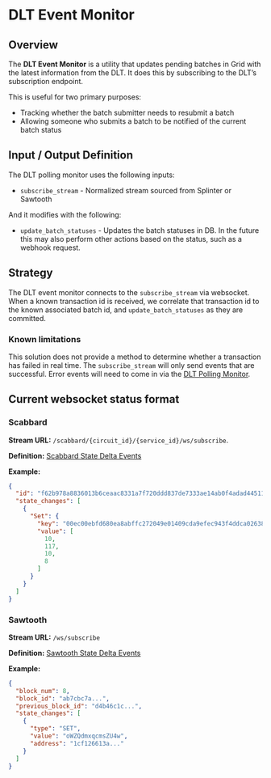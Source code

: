 # DLT Event Monitor
<!--
  Copyright 2022 Cargill Incorporated
  Licensed under Creative Commons Attribution 4.0 International License
  https://creativecommons.org/licenses/by/4.0/
-->

## Overview

The **DLT Event Monitor** is a utility that updates pending batches in Grid
with the latest information from the DLT. It does this by subscribing to the
DLT’s subscription endpoint.

This is useful for two primary purposes:

 - Tracking whether the batch submitter needs to resubmit a batch
 - Allowing someone who submits a batch to be notified of the current batch
   status

## Input / Output Definition

The DLT polling monitor uses the following inputs:

 - `subscribe_stream` - Normalized stream sourced from Splinter or Sawtooth

And it modifies with the following:

 - `update_batch_statuses` - Updates the batch statuses in DB. In the future
   this may also perform other actions based on the status, such as a webhook
   request.

## Strategy

The DLT event monitor connects to the `subscribe_stream` via websocket. When a
known transaction id is received, we correlate that transaction id to the known
associated batch id, and `update_batch_statuses` as they are committed.

### Known limitations

This solution does not provide a method to determine whether a transaction has
failed in real time. The `subscribe_stream` will only send events that are
successful. Error events will need to come in via the [DLT Polling
Monitor](dlt_polling_monitor.md).

## Current websocket status format

### Scabbard

**Stream URL:** `/scabbard/{circuit_id}/{service_id}/ws/subscribe`.

**Definition:** [Scabbard State Delta
Events](https://www.splinter.dev/docs/0.7/howto/state_delta_websockets.html)

**Example:**

```json
{
  "id": "f62b978a8836013b6ceaac8331a7f720ddd837de7333ae14ab0f4adad445118574735afeeea1f98a51254d8750f1769fc18d6c638963af7f66c5b5086545fba1",
  "state_changes": [
    {
      "Set": {
        "key": "00ec00ebfd680ea8abffc272049e01409cda9efec943f4ddca0263897e715913a04705",
        "value": [
          10,
          117,
          10,
          8
	    ]
      }
    }
  ]
}
```

### Sawtooth

**Stream URL:** `/ws/subscribe`

**Definition:** [Sawtooth State Delta
Events](https://sawtooth.hyperledger.org/docs/1.2/rest_api/state_delta_websockets.html)

**Example:**
```json
{
  "block_num": 8,
  "block_id": "ab7cbc7a...",
  "previous_block_id": "d4b46c1c...",
  "state_changes": [
    {
      "type": "SET",
      "value": "oWZQdmxqcmsZU4w",
      "address": "1cf126613a..."
    }
  ]
}
```
